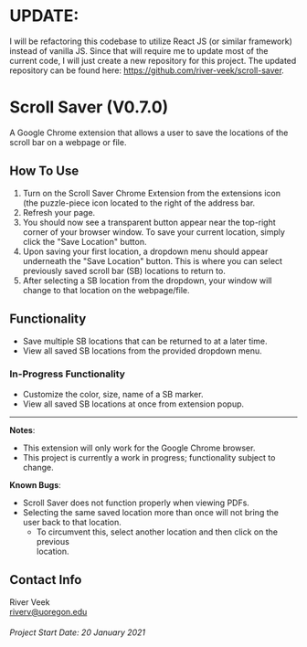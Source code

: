 # UPDATE: 
I will be refactoring this codebase to utilize React JS (or similar framework) instead of vanilla JS.
Since that will require me to update most of the current code, I will just create a new repository for this project.
The updated repository can be found here: https://github.com/river-veek/scroll-saver.

# Scroll Saver (V0.7.0)
A Google Chrome extension that allows a user to save the locations of the scroll bar on a webpage or file.

## How To Use
1. Turn on the Scroll Saver Chrome Extension from the extensions icon (the puzzle-piece icon located to the right of the address bar.
2. Refresh your page.
3. You should now see a transparent button appear near the top-right corner of your browser window. To save your current location, simply click the "Save Location" button.
4. Upon saving your first location, a dropdown menu should appear underneath the "Save Location" button. This is where you can select previously saved scroll bar (SB) locations to return to.
5. After selecting a SB location from the dropdown, your window will change to that location on the webpage/file.

## Functionality
- Save multiple SB locations that can be returned to at a later time.
- View all saved SB locations from the provided dropdown menu.

### In-Progress Functionality
- Customize the color, size, name of a SB marker.
- View all saved SB locations at once from extension popup.

--------------------------------------------------------------------------------
**Notes**:
- This extension will only work for the Google Chrome browser.
- This project is currently a work in progress; functionality subject to change.

**Known Bugs**:
- Scroll Saver does not function properly when viewing PDFs.
- Selecting the same saved location more than once will not bring the  
  user back to that location.
    - To circumvent this, select another location and then click on the previous  
      location.

## Contact Info
River Veek  
riverv@uoregon.edu

###### Project Start Date: 20 January 2021
